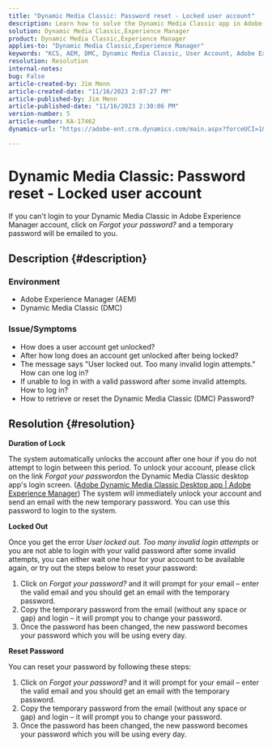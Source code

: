 ```yaml
---
title: "Dynamic Media Classic: Password reset - Locked user account"
description: Learn how to solve the Dynamic Media Classic app in Adobe Experience Manager issue where you can't login, have a locked user account, and need a password reset.
solution: Dynamic Media Classic,Experience Manager
product: Dynamic Media Classic,Experience Manager
applies-to: "Dynamic Media Classic,Experience Manager"
keywords: "KCS, AEM, DMC, Dynamic Media Classic, User Account, Adobe Experience Manager, Troubleshooting, temporary password, locked"
resolution: Resolution
internal-notes: 
bug: False
article-created-by: Jim Menn
article-created-date: "11/16/2023 2:07:27 PM"
article-published-by: Jim Menn
article-published-date: "11/16/2023 2:30:06 PM"
version-number: 5
article-number: KA-17462
dynamics-url: "https://adobe-ent.crm.dynamics.com/main.aspx?forceUCI=1&pagetype=entityrecord&etn=knowledgearticle&id=813f0873-8984-ee11-8179-6045bd006268"

---
```

# Dynamic Media Classic: Password reset - Locked user account


If you can't login to your Dynamic Media Classic in Adobe Experience Manager account, click on *Forgot your password?* and a temporary password will be emailed to you.

## Description {#description}


### <b>Environment</b>

- Adobe Experience Manager (AEM)
- Dynamic Media Classic (DMC)




### <b>Issue/Symptoms</b>

- How does a user account get unlocked?
- After how long does an account get unlocked after being locked?
- The message says "User locked out. Too many invalid login attempts." How can one log in?
- If unable to log in with a valid password after some invalid attempts. How to log in?
- How to retrieve or reset the Dynamic Media Classic (DMC) Password?



## Resolution {#resolution}


<b>Duration of Lock</b>

The system automatically unlocks the account after one hour if you do not attempt to login between this period. To unlock your account, please click on the link *Forgot your password*on the Dynamic Media Classic desktop app's login screen. ([Adobe Dynamic Media Classic Desktop app | Adobe Experience Manager](https://experienceleague.adobe.com/docs/dynamic-media-classic/using/new-ui-2020.html?lang=en)) The system will immediately unlock your account and send an email with the new temporary password. You can use this password to login to the system.



<b>Locked Out</b>

Once you get the error *User locked out. Too many invalid login attempts* or you are not able to login with your valid password after some invalid attempts, you can either wait one hour for your account to be available again, or try out the steps below to reset your password:

1. Click on *Forgot your password?* and it will prompt for your email – enter the valid email and you should get an email with the temporary password.
2. Copy the temporary password from the email (without any space or gap) and login – it will prompt you to change your password.
3. Once the password has been changed, the new password becomes your password which you will be using every day.


<b>Reset Password</b>

You can reset your password by following these steps:

1. Click on *Forgot your password?* and it will prompt for your email – enter the valid email and you should get an email with the temporary password.
2. Copy the temporary password from the email (without any space or gap) and login – it will prompt you to change your password.
3. Once the password has been changed, the new password becomes your password which you will be using every day.

